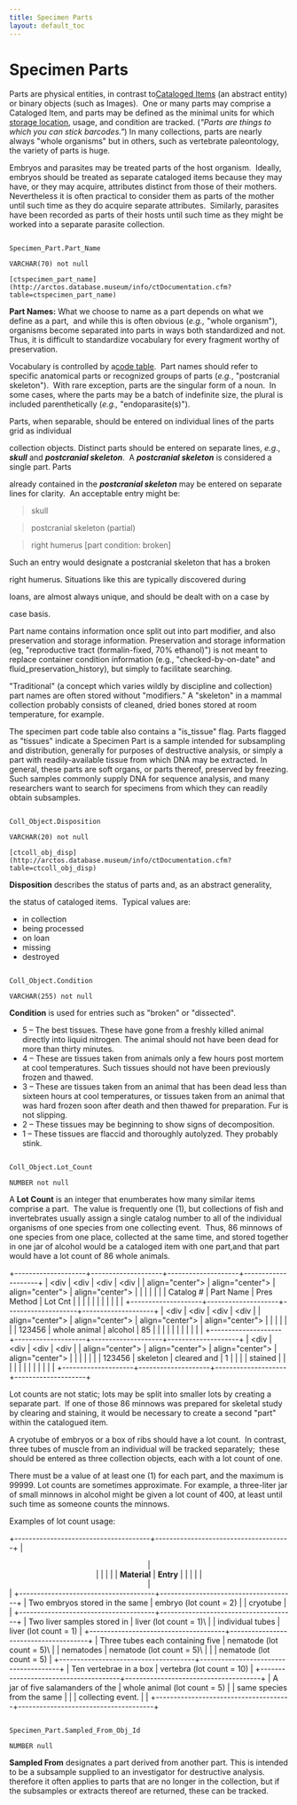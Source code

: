 ```yaml
---
title: Specimen Parts
layout: default_toc
---
```


# Specimen Parts



Parts are physical entities, in contrast to[Cataloged
Items](/documentation/catalog/) (an abstract entity) or binary objects
(such as Images).  One or many parts may comprise a Cataloged Item, and
parts may be defined as the minimal units for which [storage
location](/documentation/container/), usage, and condition are
tracked. (*"Parts are things to which you can stick barcodes."*) In many
collections, parts are nearly always "whole organisms" but in others,
such as vertebrate paleontology, the variety of parts is huge.

Embryos and parasites may be treated parts of the host organism. 
Ideally, embryos should be treated as separate cataloged items because
they may have, or they may acquire, attributes distinct from those of
their mothers.  Nevertheless it is often practical to consider them as
parts of the mother until such time as they do acquire separate
attributes.  Similarly, parasites have been recorded as parts of their
hosts until such time as they might be worked into a separate parasite
collection.

```

Specimen_Part.Part_Name

VARCHAR(70) not null

[ctspecimen_part_name](http://arctos.database.museum/info/ctDocumentation.cfm?table=ctspecimen_part_name)

```



**Part Names:** What we choose to name as a part depends on what we
define as a part,  and while this is often obvious (*e.g.,* "whole
organism"), organisms become separated into parts in ways both
standardized and not.  Thus, it is difficult to standardize vocabulary
for every fragment worthy of preservation.

Vocabulary is controlled by a[code
table](http://arctos.database.museum/info/ctDocumentation.cfm?table=ctspecimen_part_name). 
Part names should refer to specific anatomical parts or recognized
groups of parts (*e.g.*, "postcranial skeleton").  With rare exception,
parts are the singular form of a noun.  In some cases, where the parts
may be a batch of indefinite size, the plural is included
parenthetically (*e.g.,* "endoparasite(s)").

Parts, when separable, should be entered on individual lines of the
parts grid as individual

collection objects. Distinct parts should be entered on separate lines,
*e.g*., ***skull*** and ***postcranial skeleton***.  A ***postcranial
skeleton*** is considered a single part. Parts

already contained in the ***postcranial skeleton*** may be entered on
separate lines for clarity.  An acceptable entry might be:

> skull

> postcranial skeleton (partial)

> right humerus [part condition: broken]

Such an entry would designate a postcranial skeleton that has a broken

right humerus. Situations like this are typically discovered during

loans, are almost always unique, and should be dealt with on a case by

case basis.

Part name contains information once split out into part modifier, and
also preservation and storage information. Preservation and storage
information (eg, "reproductive tract (formalin-fixed, 70% ethanol)") is
not meant to replace container condition information (e.g.,
"checked-by-on-date" and fluid_preservation_history), but simply to
facilitate searching.

"Traditional" (a concept which varies wildly by discipline and
collection) part names are often stored without "modifiers." A
"skeleton" in a mammal collection probably consists of cleaned, dried
bones stored at room temperature, for example.

The specimen part code table also contains a "is_tissue" flag. Parts
flagged as "tissues" indicate a Specimen Part is a sample intended for
subsampling and distribution, generally for purposes of destructive
analysis, or simply a part with readily-available tissue from which DNA
may be extracted. In general, these parts are soft organs, or parts
thereof, preserved by freezing. Such samples commonly supply DNA for
sequence analysis, and many researchers want to search for specimens
from which they can readily obtain subsamples.

```

Coll_Object.Disposition

VARCHAR(20) not null

[ctcoll_obj_disp](http://arctos.database.museum/info/ctDocumentation.cfm?table=ctcoll_obj_disp)

```



**Disposition** describes the status of parts and, as an abstract
generality,

the status of cataloged items.  Typical values are:

-   in collection
-   being processed
-   on loan
-   missing
-   destroyed

```

Coll_Object.Condition

VARCHAR(255) not null

```



**Condition** is used for entries such as "broken" or "dissected".

-   5 – The best tissues. These have gone from a freshly killed animal
    directly into liquid nitrogen. The animal should not have been dead
    for more than thirty minutes.
-   4 – These are tissues taken from animals only a few hours post
    mortem at cool temperatures. Such tissues should not have been
    previously frozen and thawed.
-   3 – These are tissues taken from an animal that has been dead less
    than sixteen hours at cool temperatures, or tissues taken from an
    animal that was hard frozen soon after death and then thawed
    for preparation. Fur is not slipping.
-   2 – These tissues may be beginning to show signs of decomposition.
-   1 – These tissues are flaccid and thoroughly autolyzed. They
    probably stink.

```

Coll_Object.Lot_Count

NUMBER not null

```



A **Lot Count** is an integer that enumberates how many similar items
comprise a part.  The value is frequently one (1), but collections of
fish and invertebrates usually assign a single catalog number to all of
the individual organisms of one species from one collecting event. 
Thus, 86 minnows of one species from one place, collected at the same
time, and stored together in one jar of alcohol would be a cataloged
item with one part,and that part would have a lot count of 86 whole
animals.

+--------------------+--------------------+--------------------+--------------------+
| <div               | <div               | <div               | <div               |
| align="center">    | align="center">    | align="center">    | align="center">    |
|                    |                    |                    |                    |
| Catalog \#         | Part Name          | Pres Method        | Lot Cnt            |
|                    |                    |                    |                    |
| </div>             | </div>             | </div>             | </div>             |
+--------------------+--------------------+--------------------+--------------------+
| <div               | <div               | <div               | <div               |
| align="center">    | align="center">    | align="center">    | align="center">    |
|                    |                    |                    |                    |
| 123456             | whole animal       | alcohol            | 85                 |
|                    |                    |                    |                    |
| </div>             | </div>             | </div>             | </div>             |
+--------------------+--------------------+--------------------+--------------------+
| <div               | <div               | <div               | <div               |
| align="center">    | align="center">    | align="center">    | align="center">    |
|                    |                    |                    |                    |
| 123456             | skeleton           | cleared and        | 1                  |
|                    |                    | stained            |                    |
| </div>             | </div>             |                    | </div>             |
|                    |                    | </div>             |                    |
+--------------------+--------------------+--------------------+--------------------+

Lot counts are not static; lots may be split into smaller lots by
creating a separate part.  If one of those 86 minnows was prepared for
skeletal study by clearing and staining, it would be necessary to create
a second "part" within the catalogued item.

A cryotube of embryos or a box of ribs should have a lot count.  In
contrast, three tubes of muscle from an individual will be tracked
separately;  these should be entered as three collection objects, each
with a lot count of one.

There must be a value of at least one (1) for each part, and the maximum
is 99999. Lot counts are sometimes approximate. For example, a
three-liter jar of small minnows in alcohol might be given a lot count
of 400, at least until such time as someone counts the minnows.

Examples of lot count usage:

+--------------------------------------+--------------------------------------+
| <div align="center">                 | <div align="center">                 |
|                                      |                                      |
| **Material**                         | **Entry**                            |
|                                      |                                      |
| </div>                               | </div>                               |
+--------------------------------------+--------------------------------------+
| Two embryos stored in the same       | embryo (lot count = 2)               |
| cryotube                             |                                      |
+--------------------------------------+--------------------------------------+
| Two liver samples stored in          | liver (lot count = 1)\               |
| individual tubes                     | liver (lot count = 1)                |
+--------------------------------------+--------------------------------------+
| Three tubes each containing five     | nematode (lot count = 5)\            |
| nematodes                            | nematode (lot count = 5)\            |
|                                      | nematode (lot count = 5)             |
+--------------------------------------+--------------------------------------+
| Ten vertebrae in a box               | vertebra (lot count = 10)            |
+--------------------------------------+--------------------------------------+
| A jar of five salamanders of the     | whole animal (lot count = 5)         |
| same species from the same           |                                      |
| collecting event.                    |                                      |
+--------------------------------------+--------------------------------------+

```

Specimen_Part.Sampled_From_Obj_Id

NUMBER null

```



**Sampled From** designates a part derived from another part. This is
intended to be a subsample supplied to an investigator for destructive
analysis. therefore it often applies to parts that are no longer in the
collection, but if the subsamples or extracts thereof are returned,
these can be tracked.
